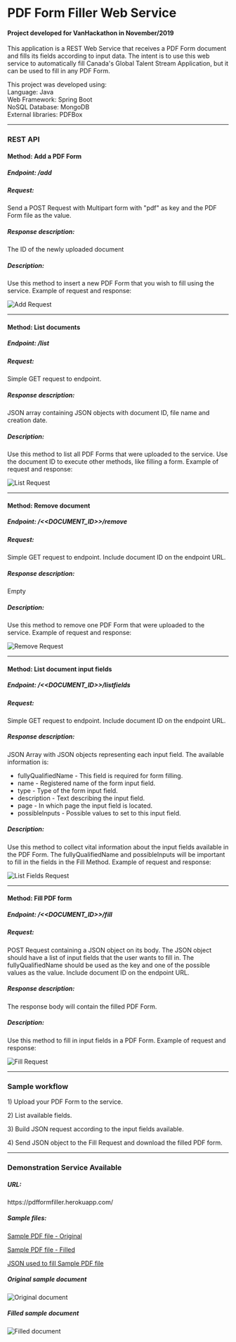 <h1>PDF Form Filler Web Service</h1>
<h4>Project developed for VanHackathon in November/2019</h4>
<p>
This application is a REST Web Service that receives a PDF Form document 
and fills its fields according to input data. The intent is to
use this web service to automatically fill Canada's Global Talent Stream Application,
but it can be used to fill in any PDF Form.

<p>
This project was developed using:<br />
Language: Java<br />
Web Framework: Spring Boot<br />
NoSQL Database: MongoDB<br />
External libraries: PDFBox<br />
</p>

<hr />

<h3>REST API</h3>
<h4>Method: Add a PDF Form</h4>
<h5>Endpoint: /add</h5>
<h5>Request:</h5>
<p>Send a POST Request with Multipart form with "pdf" as key and the PDF Form file as the value.</p>
<h5>Response description: </h5>
<p>The ID of the newly uploaded document</p>
<h5>Description:</h5>
<p>Use this method to insert a new PDF Form that you wish to fill using the service. Example of request and response:</p>
<img src="https://raw.githubusercontent.com/luiscamara/FormFillerWeb/master/tutorial_assets/add-request.PNG" alt="Add Request" />
<hr />
<h4>Method: List documents</h4>
<h5>Endpoint: /list</h5>
<h5>Request:</h5>
<p>Simple GET request to endpoint.</p>
<h5>Response description: </h5>
<p>JSON array containing JSON objects with document ID, file name and creation date.</p>
<h5>Description:</h5>
<p>Use this method to list all PDF Forms that were uploaded to the service. 
Use the document ID to execute other methods, like filling a form. Example of request and response:</p>
<img src="https://raw.githubusercontent.com/luiscamara/FormFillerWeb/master/tutorial_assets/list-request.PNG" alt="List Request" />
<hr />
<h4>Method: Remove document</h4>
<h5>Endpoint: /<&lt;DOCUMENT_ID&gt;>/remove</h5>
<h5>Request:</h5>
<p>Simple GET request to endpoint. Include document ID on the endpoint URL.</p>
<h5>Response description: </h5>
<p>Empty</p>
<h5>Description:</h5>
<p>Use this method to remove one PDF Form that were uploaded to the service. 
Example of request and response:</p>
<img src="https://raw.githubusercontent.com/luiscamara/FormFillerWeb/master/tutorial_assets/remove-request.PNG" alt="Remove Request" />
<hr />
<h4>Method: List document input fields</h4>
<h5>Endpoint: /<&lt;DOCUMENT_ID&gt;>/listfields</h5>
<h5>Request:</h5>
<p>Simple GET request to endpoint. Include document ID on the endpoint URL.</p>
<h5>Response description: </h5>
<p>JSON Array with JSON objects representing each input field. The available information is:</p>
<ul>
<li>fullyQualifiedName - This field is required for form filling.</li>
<li>name - Registered name of the form input field.</li>
<li>type - Type of the form input field.</li>
<li>description - Text describing the input field.</li>
<li>page - In which page the input field is located.</li>
<li>possibleInputs - Possible values to set to this input field.</li>
</ul>
<h5>Description:</h5>
<p>Use this method to collect vital information about the input fields available in the PDF Form. 
The fullyQualifiedName and possibleInputs will be important to fill in the fields in the Fill Method.
Example of request and response:</p>
<img src="https://raw.githubusercontent.com/luiscamara/FormFillerWeb/master/tutorial_assets/listfields-request.PNG" alt="List Fields Request" />
<hr />
<h4>Method: Fill PDF form</h4>
<h5>Endpoint: /<&lt;DOCUMENT_ID&gt;>/fill</h5>
<h5>Request:</h5>
<p>
POST Request containing a JSON object on its body. 
The JSON object should have a list of input fields that the user wants to fill in.
The fullyQualifiedName should be used as the key and one of the possible values as the value. 
Include document ID on the endpoint URL.
</p>
<h5>Response description: </h5>
<p>The response body will contain the filled PDF Form.</p>
<h5>Description:</h5>
<p>Use this method to fill in input fields in a PDF Form.
Example of request and response:</p>
<img src="https://raw.githubusercontent.com/luiscamara/FormFillerWeb/master/tutorial_assets/fill-request.PNG" alt="Fill Request" />
<hr />
<h3>Sample workflow</h3>
<p>1) Upload your PDF Form to the service.</p>
<p>2) List available fields.</p>
<p>3) Build JSON request according to the input fields available.</p>
<p>4) Send JSON object to the Fill Request and download the filled PDF form.</p>
<hr />
<h3>Demonstration Service Available</h3>
<h5>URL:</h5>
<p>https://pdfformfiller.herokuapp.com/</p>
<h5>Sample files:</h5>
<p><a href="https://raw.githubusercontent.com/luiscamara/FormFillerWeb/master/tutorial_assets/original.pdf">Sample PDF file - Original</a></p>
<p><a href="https://raw.githubusercontent.com/luiscamara/FormFillerWeb/master/tutorial_assets/filled.pdf">Sample PDF file - Filled</a></p>
<p><a href="https://raw.githubusercontent.com/luiscamara/FormFillerWeb/master/tutorial_assets/sample.json">JSON used to fill Sample PDF file</a></p>
<h5>Original sample document</h5>
<img src="https://raw.githubusercontent.com/luiscamara/FormFillerWeb/master/tutorial_assets/original.PNG" alt="Original document" />
<h5>Filled sample document</h5>
<img src="https://raw.githubusercontent.com/luiscamara/FormFillerWeb/master/tutorial_assets/filled.PNG" alt="Filled document" />
